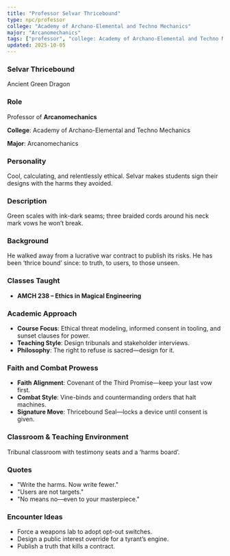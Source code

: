```yaml
---
title: "Professor Selvar Thricebound"
type: npc/professor
college: "Academy of Archano-Elemental and Techno Mechanics"
major: "Arcanomechanics"
tags: ["professor", "college: Academy of Archano-Elemental and Techno Mechanics", "major: Arcanomechanics", "variant:green"]
updated: 2025-10-05
---
```

### Selvar Thricebound

Ancient Green Dragon

### Role

Professor of **Arcanomechanics**

**College**: Academy of Archano-Elemental and Techno Mechanics

**Major**: Arcanomechanics

### Personality

Cool, calculating, and relentlessly ethical. Selvar makes students sign their designs with the harms they avoided.

### Description

Green scales with ink-dark seams; three braided cords around his neck mark vows he won’t break.

### Background

He walked away from a lucrative war contract to publish its risks. He has been ‘thrice bound’ since: to truth, to users, to those unseen.

### Classes Taught

- **AMCH 238 – Ethics in Magical Engineering**



### Academic Approach

- **Course Focus**: Ethical threat modeling, informed consent in tooling, and sunset clauses for power.
- **Teaching Style**: Design tribunals and stakeholder interviews.
- **Philosophy**: The right to refuse is sacred—design for it.

### Faith and Combat Prowess

- **Faith Alignment**: Covenant of the Third Promise—keep your last vow first.
- **Combat Style**: Vine-binds and countermanding orders that halt machines.
- **Signature Move**: Thricebound Seal—locks a device until consent is given.

### Classroom & Teaching Environment

Tribunal classroom with testimony seats and a ‘harms board’.

### Quotes

- "Write the harms. Now write fewer."
- "Users are not targets."
- "No means no—even to your masterpiece."

### Encounter Ideas

- Force a weapons lab to adopt opt-out switches.
- Design a public interest override for a tyrant’s engine.
- Publish a truth that kills a contract.
